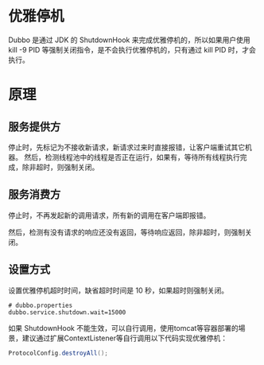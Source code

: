 # 优雅停机

Dubbo 是通过 JDK 的 ShutdownHook 来完成优雅停机的，所以如果用户使用 kill -9 PID 等强制关闭指令，是不会执行优雅停机的，只有通过 kill PID 时，才会执行。

# 原理

## 服务提供方

停止时，先标记为不接收新请求，新请求过来时直接报错，让客户端重试其它机器。
然后，检测线程池中的线程是否正在运行，如果有，等待所有线程执行完成，除非超时，则强制关闭。

## 服务消费方

停止时，不再发起新的调用请求，所有新的调用在客户端即报错。

然后，检测有没有请求的响应还没有返回，等待响应返回，除非超时，则强制关闭。

## 设置方式

设置优雅停机超时时间，缺省超时时间是 10 秒，如果超时则强制关闭。

```
# dubbo.properties
dubbo.service.shutdown.wait=15000
```

如果 ShutdownHook 不能生效，可以自行调用，使用tomcat等容器部署的場景，建议通过扩展ContextListener等自行调用以下代码实现优雅停机：

```java
ProtocolConfig.destroyAll();
```